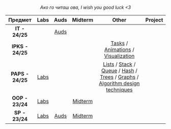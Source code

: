 <div align="center">

*Ако го читаш ова, I wish you good luck <3*

| Предмет | Labs | Auds | Midterm | Other | Project |
| :---: | :---: | :---: | :---: | :---: | :---: |
| **IT - 24/25** | | [Auds](https://github.com/mrkskq/uni-stuff/tree/main/IT/auds) | | | |
| **IPKS - 24/25** | | | | [Tasks](https://github.com/mrkskq/uni-stuff/tree/main/IPKS/zadaci) / [Animations](https://github.com/mrkskq/uni-stuff/tree/main/IPKS/animacii) / [Visualization](https://github.com/mrkskq/uni-stuff/tree/main/IPKS/vizuelizacija) | |
| **PAPS - 24/25** | [Labs](https://github.com/mrkskq/uni-stuff/tree/main/PAPS/labs) | | | [Lists](https://github.com/mrkskq/uni-stuff/tree/main/PAPS/listi) / [Stack](https://github.com/mrkskq/uni-stuff/tree/main/PAPS/stack) / [Queue](https://github.com/mrkskq/uni-stuff/tree/main/PAPS/queue) / [Hash](https://github.com/mrkskq/uni-stuff/tree/main/PAPS/hash) / [Trees](https://github.com/mrkskq/uni-stuff/tree/main/PAPS/drva) / [Graphs](https://github.com/mrkskq/uni-stuff/tree/main/PAPS/grafovi) / [Algorithm design techniques](https://github.com/mrkskq/uni-stuff/tree/main/PAPS/tehnikiNaKreiranjeAlgoritmi) | |
| **OOP - 23/24** | [Labs](https://github.com/mrkskq/uni-stuff/tree/main/OOP/labs) | | [Midterm](https://github.com/mrkskq/uni-stuff/tree/main/OOP/kolokviumski) | | |
| **SP - 23/24** | [Labs](https://github.com/mrkskq/uni-stuff/tree/main/SP/labs) | [Auds](https://github.com/mrkskq/uni-stuff/tree/main/SP/auditoriski) | [Midterm](https://github.com/mrkskq/uni-stuff/tree/main/SP/za%20vezhbanje) | | |

</div>
